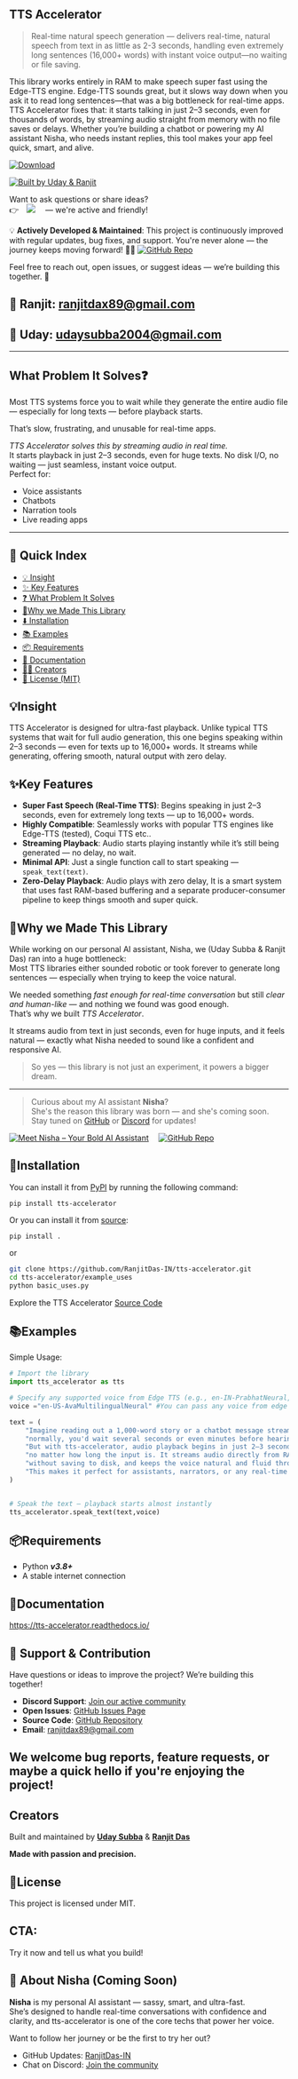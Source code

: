## TTS Accelerator

> Real-time natural speech generation — delivers real-time, natural speech from text in as little as 2-3 seconds, handling even extremely long sentences (16,000+ words) with instant voice output—no waiting or file saving.


This library works entirely in RAM to make speech super fast using the Edge-TTS engine. Edge-TTS sounds great, but it slows way down when you ask it to read long sentences—that was a big bottleneck for real-time apps. TTS Accelerator fixes that: it starts talking in just 2–3 seconds, even for thousands of words, by streaming audio straight from memory with no file saves or delays. Whether you’re building a chatbot or powering my AI assistant Nisha, who needs instant replies, this tool makes your app feel quick, smart, and alive.

[![Download](https://pepy.tech/badge/tts-accelerator)](https://pepy.tech/project/tts-accelerator)

[![Built by Uday & Ranjit](https://img.shields.io/badge/Built_by-UDAY_&_RANJIT-black?style=rounded&labelColor=blueviolet&color=lightgreen)](https://github.com/RanjitDas-IN/Nisha_rework)



Want to ask questions or share ideas?  
👉&emsp;[![](https://dcbadge.vercel.app/api/server/JVzAfRjyxV?style=flat&compact=True)](https://discord.gg/JVzAfRjyxV)
&emsp;— we're active and friendly!


💡 **Actively Developed & Maintained**: This project is continuously improved with regular updates, bug fixes, and support. You're never alone — the journey keeps moving forward! 🚀🔧
[![GitHub Repo](https://img.shields.io/badge/GitHub__Repo-black?logo=github&style=social)](https://github.com/RanjitDas-IN/tts-accelerator)

Feel free to reach out, open issues, or suggest ideas — we’re building this together. 🤝

## 📧 Ranjit: ranjitdax89@gmail.com
## 📧 Uday: udaysubba2004@gmail.com
---
## What Problem It Solves❓

Most TTS systems force you to wait while they generate the entire audio file — especially for long texts — before playback starts.

That’s slow, frustrating, and unusable for real-time apps.

*TTS Accelerator solves this by streaming audio in real time.*  
It starts playback in just 2–3 seconds, even for huge texts. No disk I/O, no waiting — just seamless, instant voice output.  
Perfect for:
- Voice assistants
- Chatbots
- Narration tools
- Live reading apps
---

## 📖 Quick Index

- [💡 Insight](#insight)
- [✨ Key Features](#key-features)
- [❓ What Problem It Solves](#what-problem-it-solves)
- [🧠Why we Made This Library](#why-we-made-this-library)
- [⬇️ Installation](#installation)
- [📚 Examples](#examples)
- [📦 Requirements](#requirements)
- [📖 Documentation](#documentation)
- [👨‍🎓 Creators](#creators)
- [📝 License (MIT)](#license)


## 💡Insight


TTS Accelerator is designed for ultra-fast playback.
Unlike typical TTS systems that wait for full audio generation, this one begins speaking within 2–3 seconds — even for texts up to 16,000+ words. It streams while generating, offering smooth, natural output with zero delay.


## ✨Key Features

- **Super Fast Speech (Real-Time TTS)**: Begins speaking in just 2–3 seconds, even for extremely long texts — up to 16,000+ words.
- **Highly Compatible**: Seamlessly works with popular TTS engines like Edge-TTS (tested), Coqui TTS etc.. 
- **Streaming Playback**: Audio starts playing instantly while it’s still being generated — no delay, no wait.
- **Minimal API**: Just a single function call to start speaking — `speak_text(text)`.
- **Zero-Delay Playback**: Audio plays with zero delay, It is a smart system that uses fast RAM-based buffering and a separate producer-consumer pipeline to keep things smooth and super quick.


## 🧠Why we Made This Library

While working on our personal AI assistant, Nisha, we (Uday Subba & Ranjit Das) ran into a huge bottleneck:  
Most TTS libraries either sounded robotic or took forever to generate long sentences — especially when trying to keep the voice natural.

We needed something *fast enough for real-time conversation* but still *clear and human-like* — and nothing we found was good enough.  
That’s why we built *TTS Accelerator*.

It streams audio from text in just seconds, even for huge inputs, and it feels natural — exactly what Nisha needed to sound like a confident and responsive AI.

> So yes — this library is not just an experiment, it powers a bigger dream.
---

> Curious about my AI assistant **Nisha**?  
> She's the reason this library was born — and she's coming soon.  
> Stay tuned on [GitHub](https://github.com/RanjitDas-IN) or [Discord](https://discord.gg/JVzAfRjyxV) for updates!


[![Meet Nisha – Your Bold AI Assistant](https://img.shields.io/badge/Nisha-AI_Assistant_in_Progress-purple?style=for-the-badge&logo=voice-over)](https://github.com/RanjitDas-IN/Nisha_rework)&emsp;
[![GitHub Repo](https://img.shields.io/badge/GitHub__Repo-black?logo=github&style=social)](https://github.com/RanjitDas-IN/Nisha_rework)


## 🔧Installation

You can install it from [PyPI](https://pypi.org/project/tts-accelerator/) by running the following command:

```
pip install tts-accelerator
```

Or you can install it from [source](https://github.com/RanjitDas-IN/tts-accelerator): 

```
pip install .
```
or
```bash
git clone https://github.com/RanjitDas-IN/tts-accelerator.git
cd tts-accelerator/example_uses
python basic_uses.py
```
Explore the TTS Accelerator [Source Code](https://github.com/RanjitDas-IN/tts-accelerator)


## 📚Examples

Simple Usage:

```python
# Import the library
import tts_accelerator as tts

# Specify any supported voice from Edge TTS (e.g., en-IN-PrabhatNeural, en-GB-LibbyNeural, en-US-GuyNeural)
voice ="en-US-AvaMultilingualNeural" #You can pass any voice from edge tts.

text = (
    "Imagine reading out a 1,000-word story or a chatbot message stream — "
    "normally, you'd wait several seconds or even minutes before hearing anything. "
    "But with tts-accelerator, audio playback begins in just 2–3 seconds, "
    "no matter how long the input is. It streams audio directly from RAM, "
    "without saving to disk, and keeps the voice natural and fluid throughout. "
    "This makes it perfect for assistants, narrators, or any real-time voice-based apps."
)


# Speak the text — playback starts almost instantly
tts_accelerator.speak_text(text,voice)
```


## 📦Requirements

- Python **_v3.8+_**
- A stable internet connection

## 📖Documentation

https://tts-accelerator.readthedocs.io/



## 🤝 Support & Contribution

Have questions or ideas to improve the project? We’re building this together!

- **Discord Support**: [Join our active community](https://discord.gg/JVzAfRjyxV)
- **Open Issues**: [GitHub Issues Page](https://github.com/RanjitDas-IN/tts-accelerator/issues)
- **Source Code**: [GitHub Repository](https://github.com/RanjitDas-IN/tts-accelerator)
- **Email**: ranjitdax89@gmail.com

We welcome bug reports, feature requests, or maybe a quick hello if you're enjoying the project!
---
## Creators
Built and maintained by 
[**Uday Subba**](https://github.com/kisxo) & [**Ranjit Das**](https://github.com/RanjitDas-IN)

**Made with passion and precision.**

## 📝License

This project is licensed under MIT.
## CTA:
Try it now and tell us what you build!
## 🔮 About Nisha (Coming Soon)

**Nisha** is my personal AI assistant — sassy, smart, and ultra-fast.  
She’s designed to handle real-time conversations with confidence and clarity, and tts-accelerator is one of the core techs that power her voice.

Want to follow her journey or be the first to try her out?

- GitHub Updates: [RanjitDas-IN](https://github.com/RanjitDas-IN/Nisha_rework)
- Chat on Discord: [Join the community](https://discord.gg/JVzAfRjyxV)


